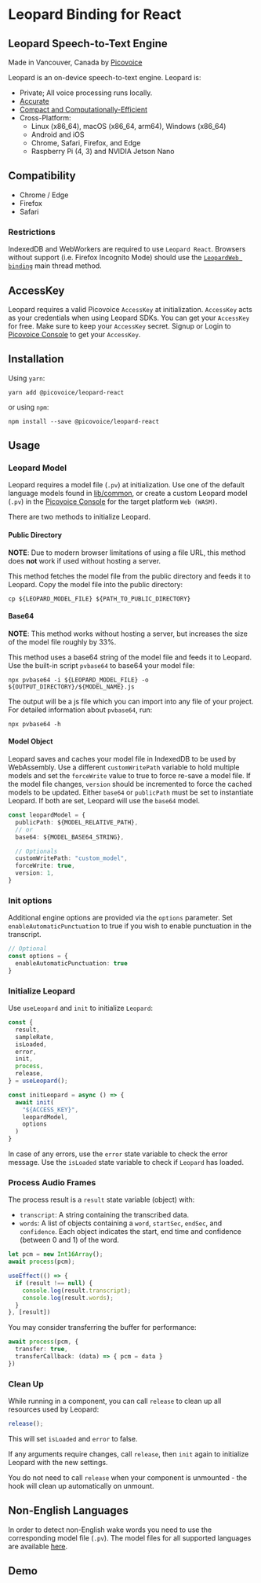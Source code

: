 # Leopard Binding for React

## Leopard Speech-to-Text Engine

Made in Vancouver, Canada by [Picovoice](https://picovoice.ai)

Leopard is an on-device speech-to-text engine. Leopard is:

- Private; All voice processing runs locally.
- [Accurate](https://picovoice.ai/docs/benchmark/stt/#accuracy)
- [Compact and Computationally-Efficient](https://github.com/Picovoice/speech-to-text-benchmark#rtf)
- Cross-Platform:
  - Linux (x86_64), macOS (x86_64, arm64), Windows (x86_64)
  - Android and iOS
  - Chrome, Safari, Firefox, and Edge
  - Raspberry Pi (4, 3) and NVIDIA Jetson Nano

## Compatibility

- Chrome / Edge
- Firefox
- Safari

### Restrictions

IndexedDB and WebWorkers are required to use `Leopard React`. Browsers without support (i.e. Firefox Incognito Mode) should use the [`LeopardWeb binding`](https://github.com/Picovoice/leopard/tree/master/binding/web) main thread method.

## AccessKey

Leopard requires a valid Picovoice `AccessKey` at initialization. `AccessKey` acts as your credentials when using Leopard SDKs.
You can get your `AccessKey` for free. Make sure to keep your `AccessKey` secret.
Signup or Login to [Picovoice Console](https://console.picovoice.ai/) to get your `AccessKey`.

## Installation

Using `yarn`:

```console
yarn add @picovoice/leopard-react
```

or using `npm`:

```console
npm install --save @picovoice/leopard-react
```

## Usage

### Leopard Model

Leopard requires a model file (`.pv`) at initialization. Use one of the default language models found in [lib/common](../../lib/common), or create a custom Leopard model (`.pv`) in the [Picovoice Console](https://console.picovoice.ai/) for the target platform `Web (WASM)`.

There are two methods to initialize Leopard.

#### Public Directory

**NOTE**: Due to modern browser limitations of using a file URL, this method does __not__ work if used without hosting a server.

This method fetches the model file from the public directory and feeds it to Leopard. Copy the model file into the public directory:

```console
cp ${LEOPARD_MODEL_FILE} ${PATH_TO_PUBLIC_DIRECTORY}
```

#### Base64

**NOTE**: This method works without hosting a server, but increases the size of the model file roughly by 33%.

This method uses a base64 string of the model file and feeds it to Leopard. Use the built-in script `pvbase64` to
base64 your model file:

```console
npx pvbase64 -i ${LEOPARD_MODEL_FILE} -o ${OUTPUT_DIRECTORY}/${MODEL_NAME}.js
```

The output will be a js file which you can import into any file of your project. For detailed information about `pvbase64`,
run:

```console
npx pvbase64 -h
```

#### Model Object

Leopard saves and caches your model file in IndexedDB to be used by WebAssembly. Use a different `customWritePath` variable to hold multiple models and set the `forceWrite` value to true to force re-save a model file.
If the model file changes, `version` should be incremented to force the cached models to be updated.
Either `base64` or `publicPath` must be set to instantiate Leopard. If both are set, Leopard will use the `base64` model.

```typescript
const leopardModel = {
  publicPath: ${MODEL_RELATIVE_PATH},
  // or
  base64: ${MODEL_BASE64_STRING},

  // Optionals
  customWritePath: "custom_model",
  forceWrite: true,
  version: 1,
}
```

### Init options

Additional engine options are provided via the `options` parameter. Set `enableAutomaticPunctuation` to true if you wish to enable punctuation in the transcript.

```typescript
// Optional
const options = {
  enableAutomaticPunctuation: true
}
```

### Initialize Leopard

Use `useLeopard` and `init` to initialize `Leopard`:

```typescript
const {
  result,
  sampleRate,
  isLoaded,
  error,
  init,
  process,
  release,
} = useLeopard();

const initLeopard = async () => {
  await init(
    "${ACCESS_KEY}",
    leopardModel,
    options
  )
}
```

In case of any errors, use the `error` state variable to check the error message. Use the `isLoaded` state variable to check if `Leopard` has loaded. 

### Process Audio Frames

The process result is a `result` state variable (object) with:
- `transcript`: A string containing the transcribed data.
- `words`: A list of objects containing a `word`, `startSec`, `endSec`, and `confidence`. Each object indicates the start, end time and confidence (between 0 and 1) of the word.

```typescript
let pcm = new Int16Array();
await process(pcm);

useEffect(() => {
  if (result !== null) {
    console.log(result.transcript);
    console.log(result.words);
  }
}, [result])
```

You may consider transferring the buffer for performance:

```typescript
await process(pcm, {
  transfer: true,
  transferCallback: (data) => { pcm = data }
})
```

### Clean Up

While running in a component, you can call `release` to clean up all resources used by Leopard:

```typescript
release();
```

This will set `isLoaded` and `error` to false.

If any arguments require changes, call `release`, then `init` again to initialize Leopard with the new settings.

You do not need to call `release` when your component is unmounted - the hook will clean up automatically on unmount.

## Non-English Languages

In order to detect non-English wake words you need to use the corresponding model file (`.pv`). The model files for all
supported languages are available [here](https://github.com/Picovoice/leopard/tree/master/lib/common).

## Demo

[//]: # (For example usage refer to our [React demo application]&#40;https://github.com/Picovoice/leopard/tree/master/demo/react&#41;.)
